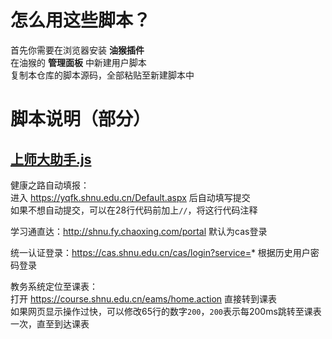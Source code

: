 # 怎么用这些脚本？
首先你需要在浏览器安装 **油猴插件**  
在油猴的 **管理面板** 中新建用户脚本  
复制本仓库的脚本源码，全部粘贴至新建脚本中
# 脚本说明（部分）
## [上师大助手.js](上师大助手.js)
健康之路自动填报：  
进入 https://yqfk.shnu.edu.cn/Default.aspx 后自动填写提交  
如果不想自动提交，可以在28行代码前加上`//`，将这行代码注释  

学习通直达：http://shnu.fy.chaoxing.com/portal 默认为cas登录  

统一认证登录：https://cas.shnu.edu.cn/cas/login?service=* 根据历史用户密码登录  

教务系统定位至课表：  
打开 https://course.shnu.edu.cn/eams/home.action 直接转到课表  
如果网页显示操作过快，可以修改65行的数字`200`，`200`表示每200ms跳转至课表一次，直至到达课表
## 
